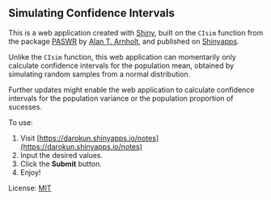 ## Simulating Confidence Intervals

This is a web application created with [Shiny](http://shiny.rstudio.com/), built on the `CIsim` function from the package [PASWR](https://cran.r-project.org/web/packages/PASWR/PASWR.pdf) by [Alan T. Arnholt](https://github.com/alanarnholt), and published on [Shinyapps](http://www.shinyapps.io/).

Unlike the `CIsim` function, this web application can momentarily only calculate confidence intervals for the population mean, obtained by simulating random samples from a normal distribution.

Further updates might enable the web application to calculate confidence intervals for the population variance or the population proportion of sucesses.

To use:

1. Visit [https://darokun.shinyapps.io/notes](https://darokun.shinyapps.io/notes)
2. Input the desired values.
3. Click the **Submit** button.
4. Enjoy!

License: [MIT](https://github.com/darokun/simulatingCI.WebApp/blob/master/LICENSE)